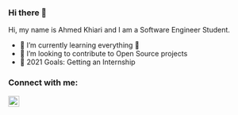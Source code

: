 ### Hi there 👋 
Hi, my name is Ahmed Khiari and I am a Software Engineer Student.
- 🌱 I’m currently learning everything 🤣
- 👯 I’m looking to contribute to Open Source projects
- 🥅 2021 Goals: Getting an Internship

### Connect with me:
[<img align="left" alt="codeSTACKr | LinkedIn" width="22px" src="https://cdn.jsdelivr.net/npm/simple-icons@v3/icons/linkedin.svg" />][linkedin]
<br/><br/>


[linkedin]: https://www.linkedin.com/in/ahmedkr/












